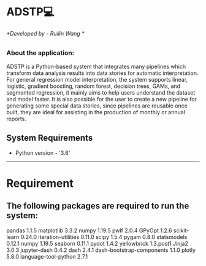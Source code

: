 # ADSTP:computer:
###### *Developed by - Ruilin Wang *
### About the application:
ADSTP is a Python-based system that integrates many pipelines which transform data analysis results into data stories for automatic interpretation. For general regression model interpretation, the system supports linear, logistic, gradient boosting, random forest, decision trees, GAMs, and segmented regression, it mainly aims to help users understand the dataset and model faster. It is also possible for the user to create a new pipeline for generating some special data stories, since pipelines are reusable once built, they are ideal for assisting in the production of monthly or annual reports.

## System Requirements 
* Python version  - '3.6'
____

# Requirement

## The following packages are required to run the system:
pandas                          1.1.5
matplotlib                      3.3.2
numpy                           1.19.5
pwlf                            2.0.4
GPyOpt                          1.2.6
scikit-learn                    0.24.0
iteration-utilities             0.11.0
scipy                           1.5.4
pygam                           0.8.0
statsmodels                     0.12.1
numpy                           1.19.5
seaborn                         0.11.1
pydot                           1.4.2
yellowbrick                     1.3.post1
Jinja2                          3.0.3
jupyter-dash                    0.4.2
dash                            2.4.1
dash-bootstrap-components       1.1.0
plotly                          5.8.0
language-tool-python            2.7.1
